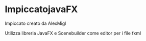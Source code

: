 # ImpiccatojavaFX
Impiccato creato da AlexMigl

Utilizza libreria JavaFX e Scenebuilder come editor per i file fxml
